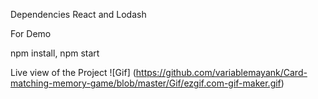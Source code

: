 Dependencies
React and Lodash

For Demo

npm install,
npm start 

Live view of the Project
![Gif] (https://github.com/variablemayank/Card-matching-memory-game/blob/master/Gif/ezgif.com-gif-maker.gif)
